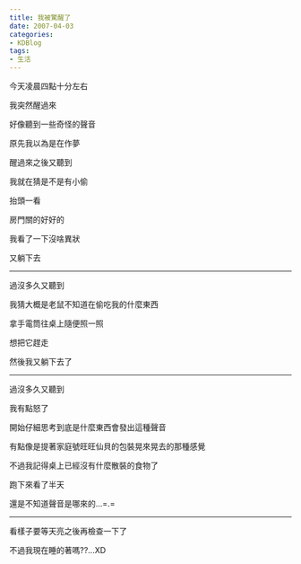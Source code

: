 ```yaml
---
title: 我被驚醒了
date: 2007-04-03
categories:
- KDBlog
tags:
- 生活
---
```

今天凌晨四點十分左右

我突然醒過來

好像聽到一些奇怪的聲音

原先我以為是在作夢

醒過來之後又聽到

我就在猜是不是有小偷

抬頭一看

房門關的好好的

我看了一下沒啥異狀

又躺下去

---

過沒多久又聽到

我猜大概是老鼠不知道在偷吃我的什麼東西

拿手電筒往桌上隨便照一照

想把它趕走

然後我又躺下去了

---

過沒多久又聽到

我有點怒了

開始仔細思考到底是什麼東西會發出這種聲音

有點像是提著家庭號旺旺仙貝的包裝晃來晃去的那種感覺

不過我記得桌上已經沒有什麼散裝的食物了

跑下來看了半天

還是不知道聲音是哪來的...=.=

---

看樣子要等天亮之後再檢查一下了

不過我現在睡的著嗎??...XD

